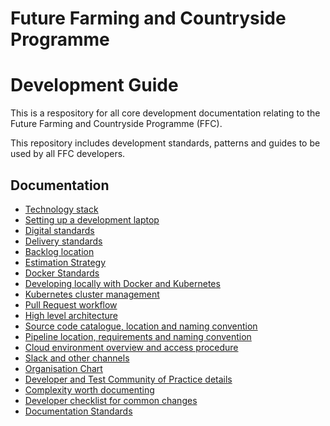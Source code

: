 # Future Farming and Countryside Programme
# Development Guide
This is a respository for all core development documentation relating to the Future Farming and Countryside Programme (FFC).

This repository includes development standards, patterns and guides to be used by all FFC developers.

## Documentation
- [Technology stack](docs/technology-stack.md)
- [Setting up a development laptop](docs/developer-laptop-setup/index.md)
- [Digital standards]()
- [Delivery standards]()
- [Backlog location]()
- [Estimation Strategy]()
- [Docker Standards]()
- [Developing locally with Docker and Kubernetes]()
- [Kubernetes cluster management](docs/kubernetes-cluster-management/index.md)
- [Pull Request workflow]()
- [High level architecture]()
- [Source code catalogue, location and naming convention]()
- [Pipeline location, requirements and naming convention]()
- [Cloud environment overview and access procedure]()
- [Slack and other channels]()
- [Organisation Chart]()
- [Developer and Test Community of Practice details]()
- [Complexity worth documenting]()
- [Developer checklist for common changes]()
- [Documentation Standards](docs/documentation-standards.md)

